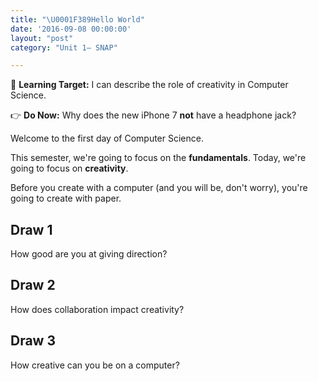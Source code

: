 ```yaml
---
title: "\U0001F389Hello World"
date: '2016-09-08 00:00:00'
layout: "post"
category: "Unit 1– SNAP"

---
```


🎯 **Learning Target:** I can describe the role of creativity in Computer Science.

👉 **Do Now:** Why does the new iPhone 7 **not** have a headphone jack?

Welcome to the first day of Computer Science.

This semester, we're going to focus on the **fundamentals**. Today, we're going to focus on **creativity**.

Before you create with a computer (and you will be, don't worry), you're going to create with paper.

## Draw 1

How good are you at giving direction?

## Draw 2

How does collaboration impact creativity?

## Draw 3

How creative can you be on a computer?
